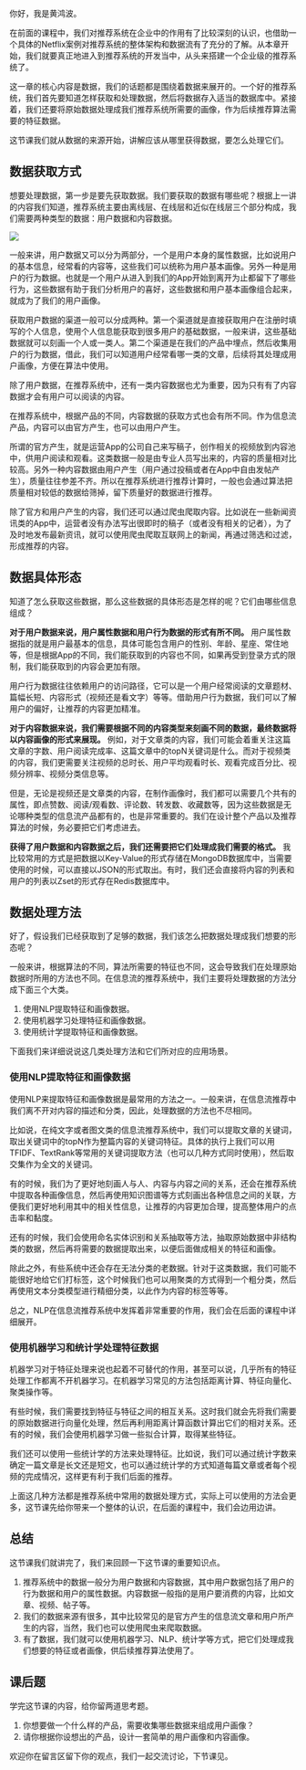 你好，我是黄鸿波。

在前面的课程中，我们对推荐系统在企业中的作用有了比较深刻的认识，也借助一个具体的Netflix案例对推荐系统的整体架构和数据流有了充分的了解。从本章开始，我们就要真正地进入到推荐系统的开发当中，从头来搭建一个企业级的推荐系统了。

这一章的核心内容是数据，我们的话题都是围绕着数据来展开的。一个好的推荐系统，我们首先要知道怎样获取和处理数据，然后将数据存入适当的数据库中。紧接着，我们还要将原始数据处理成我们推荐系统所需要的画像，作为后续推荐算法需要的特征数据。

这节课我们就从数据的来源开始，讲解应该从哪里获得数据，要怎么处理它们。

## 数据获取方式

想要处理数据，第一步是要先获取数据。我们要获取的数据有哪些呢？根据上一讲的内容我们知道，推荐系统主要由离线层、在线层和近似在线层三个部分构成，我们需要两种类型的数据：用户数据和内容数据。

![](https://static001.geekbang.org/resource/image/c1/1e/c1d8977297f5be1d30e8be74eacf891e.jpg?wh=3000x1460)

一般来讲，用户数据又可以分为两部分，一个是用户本身的属性数据，比如说用户的基本信息，经常看的内容等，这些我们可以统称为用户基本画像。另外一种是用户的行为数据。也就是一个用户从进入到我们的App开始到离开为止都留下了哪些行为，这些数据有助于我们分析用户的喜好，这些数据和用户基本画像组合起来，就成为了我们的用户画像。

获取用户数据的渠道一般可以分成两种。第一个渠道就是直接获取用户在注册时填写的个人信息，使用个人信息能获取到很多用户的基础数据，一般来讲，这些基础数据就可以刻画一个人或一类人。第二个渠道是在我们的产品中埋点，然后收集用户的行为数据，借此，我们可以知道用户经常看哪一类的文章，后续将其处理成用户画像，方便在算法中使用。

除了用户数据，在推荐系统中，还有一类内容数据也尤为重要，因为只有有了内容数据才会有用户可以阅读的内容。

在推荐系统中，根据产品的不同，内容数据的获取方式也会有所不同。作为信息流产品，内容可以由官方产生，也可以由用户产生。

所谓的官方产生，就是运营App的公司自己来写稿子，创作相关的视频放到内容池中，供用户阅读和观看。这类数据一般是由专业人员写出来的，内容的质量相对比较高。另外一种内容数据由用户产生（用户通过投稿或者在App中自由发帖产生），质量往往参差不齐。所以在推荐系统进行推荐计算时，一般也会通过算法把质量相对较低的数据给筛掉，留下质量好的数据进行推荐。

除了官方和用户产生的内容，我们还可以通过爬虫爬取内容。比如说在一些新闻资讯类的App中，运营者没有办法写出很即时的稿子（或者没有相关的记者），为了及时地发布最新资讯，就可以使用爬虫爬取互联网上的新闻，再通过筛选和过滤，形成推荐的内容。

## 数据具体形态

知道了怎么获取这些数据，那么这些数据的具体形态是怎样的呢？它们由哪些信息组成？

**对于用户数据来说，用户属性数据和用户行为数据的形式有所不同。** 用户属性数据指的就是用户最基本的信息，具体可能包含用户的性别、年龄、星座、常住地等，但是根据App的不同，我们能获取到的内容也不同，如果再受到登录方式的限制，我们能获取到的内容会更加有限。

用户行为数据往往依赖用户的访问路径，它可以是一个用户经常阅读的文章题材、篇幅长短、内容形式（视频还是看文字）等等。借助用户行为数据，我们可以了解用户的偏好，让推荐的内容更加精准。

**对于内容数据来说，我们需要根据不同的内容类型来刻画不同的数据，最终数据将以内容画像的形式来展现。** 例如，对于文章类的内容，我们可能会着重关注这篇文章的字数、用户阅读完成率、这篇文章中的topN关键词是什么。而对于视频类的内容，我们更需要关注视频的总时长、用户平均观看时长、观看完成百分比、视频分辨率、视频分类信息等。

但是，无论是视频还是文章类的内容，在制作画像时，我们都可以需要几个共有的属性，即点赞数、阅读/观看数、评论数、转发数、收藏数等，因为这些数据是无论哪种类型的信息流产品都有的，也是非常重要的。我们在设计整个产品以及推荐算法的时候，务必要把它们考虑进去。

**获得了用户数据和内容数据之后，我们还需要把它们处理成我们需要的格式。** 我比较常用的方式是把数据以Key-Value的形式存储在MongoDB数据库中，当需要使用的时候，可以直接以JSON的形式取出。有时，我们还会直接将内容的列表和用户的列表以Zset的形式存在Redis数据库中。

## 数据处理方法

好了，假设我们已经获取到了足够的数据，我们该怎么把数据处理成我们想要的形态呢？

一般来讲，根据算法的不同，算法所需要的特征也不同，这会导致我们在处理原始数据时所用的方法也不同。在信息流的推荐系统中，我们主要将处理数据的方法分成下面三个大类。

1. 使用NLP提取特征和画像数据。
2. 使用机器学习处理特征和画像数据。
3. 使用统计学提取特征和画像数据。

下面我们来详细说说这几类处理方法和它们所对应的应用场景。

### 使用NLP提取特征和画像数据

使用NLP来提取特征和画像数据是最常用的方法之一。一般来讲，在信息流推荐中我们离不开对内容的描述和分类，因此，处理数据的方法也不尽相同。

比如说，在纯文字或者图文类的信息流推荐系统中，我们可以提取文章的关键词，取出关键词中的topN作为整篇内容的关键词特征。具体的执行上我们可以用TFIDF、TextRank等常用的关键词提取方法（也可以几种方式同时使用），然后取交集作为全文的关键词。

有的时候，我们为了更好地刻画人与人、内容与内容之间的关系，还会在推荐系统中提取各种画像信息，然后再使用知识图谱等方式刻画出各种信息之间的关联，方便我们更好地利用其中的相关性信息，让推荐的内容更加合理，提高整体用户的点击率和黏度。

还有的时候，我们会使用命名实体识别和关系抽取等方法，抽取原始数据中非结构类的数据，然后再将需要的数据提取出来，以便后面做成相关的特征和画像。

除此之外，有些系统中还会存在无法分类的老数据。针对于这类数据，我们可能不能很好地给它们打标签，这个时候我们也可以用聚类的方式得到一个粗分类，然后再使用文本分类模型进行精细分类，以此作为内容的标签等等。

总之，NLP在信息流推荐系统中发挥着非常重要的作用，我们会在后面的课程中详细展开。

### 使用机器学习和统计学处理特征数据

机器学习对于特征处理来说也起着不可替代的作用，甚至可以说，几乎所有的特征处理工作都离不开机器学习。在机器学习常见的方法包括距离计算、特征向量化、聚类操作等。

有些时候，我们需要找到特征与特征之间的相互关系。这时我们就会先将我们需要的原始数据进行向量化处理，然后再利用距离计算函数计算出它们的相对关系。还有的时候，我们会使用机器学习做一些拟合计算，取得某些特征。

我们还可以使用一些统计学的方法来处理特征。比如说，我们可以通过统计字数来确定一篇文章是长文还是短文，也可以通过统计学的方式知道每篇文章或者每个视频的完成情况，这样更有利于我们后面的推荐。

上面这几种方法都是推荐系统中常用的数据处理方式，实际上可以使用的方法会更多，这节课先给你带来一个整体的认识，在后面的课程中，我们会边用边讲。

## 总结

这节课我们就讲完了，我们来回顾一下这节课的重要知识点。

1. 推荐系统中的数据一般分为用户数据和内容数据，其中用户数据包括了用户的行为数据和用户的属性数据。内容数据一般指的是用户要消费的内容，比如文章、视频、帖子等。
2. 我们的数据来源有很多，其中比较常见的是官方产生的信息流文章和用户所产生的内容，当然，我们也可以使用爬虫来爬取数据。
3. 有了数据，我们就可以使用机器学习、NLP、统计学等方式，把它们处理成我们想要的特征或者画像，供后续推荐算法使用了。

## 课后题

学完这节课的内容，给你留两道思考题。

1. 你想要做一个什么样的产品，需要收集哪些数据来组成用户画像？
2. 请你根据你设想出的产品，设计一套简单的用户画像和内容画像。

欢迎你在留言区留下你的观点，我们一起交流讨论，下节课见。